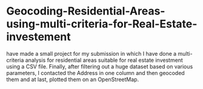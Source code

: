 # Geocoding-Residential-Areas-using-multi-criteria-for-Real-Estate-investement
 have made a small project for my submission in which I have done a multi-criteria analysis for residential areas suitable for real estate investment using a CSV file. Finally, after filtering out a huge dataset based on various parameters, I contacted the Address in one column and then geocoded them and at last, plotted them on an OpenStreetMap.
